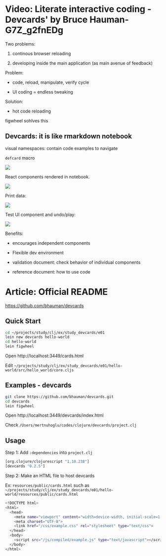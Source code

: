 
# Video: Literate interactive coding - Devcards' by Bruce Hauman-G7Z_g2fnEDg

Two problems:

1. continous browser reloading

2. developing inside the main application (as main avenue of feedback)

Problem:

- code, reload, manipulate, verify cycle

- UI coding = endless tweaking

Solution:

- hot code reloading

figwheel sohlves this

## Devcards: it is like rmarkdown notebook

visual namespaces: contain code examples to navigate

`defcard` macro

![](/Users/mertnuhoglu/gdrive/keynote_resimler/screencapture//20200305101536.png)

React components rendered in notebook.

![](/Users/mertnuhoglu/gdrive/keynote_resimler/screencapture//20200305101628.png)

Print data:

![](/Users/mertnuhoglu/gdrive/keynote_resimler/screencapture//20200305101835.png)

Test UI component and undo/play:

![](/Users/mertnuhoglu/gdrive/keynote_resimler/screencapture//20200305102020.png)

Benefits:

- encourages independent components

- Flexible dev environment

- validation document: check behavior of individual components

- reference document: how to use code

# Article: Official README

https://github.com/bhauman/devcards

## Quick Start

``` bash
cd ~/projects/study/clj/ex/study_devcards/e01
lein new devcards hello-world
cd hello-world
lein figwheel
``` 

Open http://localhost:3449/cards.html

Edit `~/projects/study/clj/ex/study_devcards/e01/hello-world/src/hello_world/core.cljs`

## Examples - devcards

``` bash
git clone https://github.com/bhauman/devcards.git
cd devcards
lein figwheel
``` 

Open http://localhost:3449/devcards/index.html

Check `/Users/mertnuhoglu/codes/clojure/devcards/project.clj`

## Usage

Step 1: Add `:dependencies` into `project.clj`

``` bash
[org.clojure/clojurescript "1.10.238"]
[devcards "0.2.5"]
``` 

Step 2: Make an HTML file to host devcards

Ex: `resources/public/cards.html` such as `~/projects/study/clj/ex/study_devcards/e01/hello-world/resources/public/cards.html`

``` bash
<!DOCTYPE html>
<html>
  <head>
    <meta name="viewport" content="width=device-width, initial-scale=1.0, maximum-scale=1.0, user-scalable=no">
    <meta charset="UTF-8">
    <link href="/css/example.css" rel="stylesheet" type="text/css">
  </head>
  <body>
    <script src="/js/compiled/example.js" type="text/javascript"></script>
  </body>
</html>
``` 


